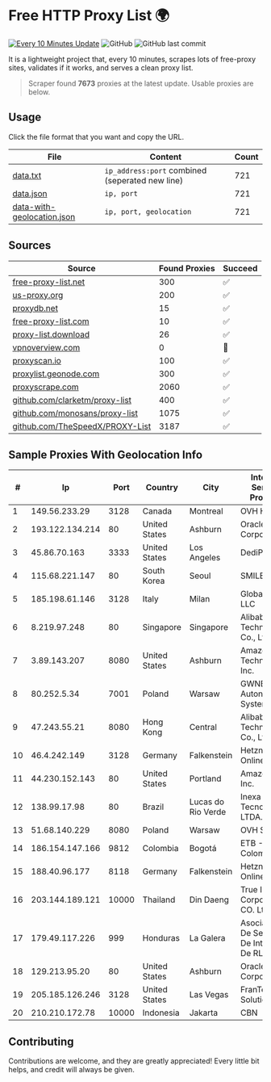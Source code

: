
# Free HTTP Proxy List 🌍

[![Every 10 Minutes Update](https://github.com/mertguvencli/http-proxy-list/actions/workflows/main.yml/badge.svg?branch=main)](https://github.com/mertguvencli/http-proxy-list/actions/workflows/main.yml)
![GitHub](https://img.shields.io/github/license/mertguvencli/http-proxy-list)
![GitHub last commit](https://img.shields.io/github/last-commit/mertguvencli/http-proxy-list)

It is a lightweight project that, every 10 minutes, scrapes lots of free-proxy sites, validates if it works, and serves a clean proxy list.


> Scraper found **7673** proxies at the latest update. Usable proxies are below.

## Usage

Click the file format that you want and copy the URL.


|File|Content|Count|
|----|-------|-----|
|[data.txt](https://raw.githubusercontent.com/mertguvencli/http-proxy-list/main/proxy-list/data.txt)|`ip_address:port` combined (seperated new line)|721|
|[data.json](https://raw.githubusercontent.com/mertguvencli/http-proxy-list/main/proxy-list/data.json)|`ip, port`|721|
|[data-with-geolocation.json](https://raw.githubusercontent.com/mertguvencli/http-proxy-list/main/proxy-list/data-with-geolocation.json)|`ip, port, geolocation`|721|

## Sources

|Source|Found Proxies|Succeed|
|------|-------------|-------|
|[free-proxy-list.net](https://free-proxy-list.net)|300|✅|
|[us-proxy.org](https://www.us-proxy.org)|200|✅|
|[proxydb.net](http://proxydb.net)|15|✅|
|[free-proxy-list.com](https://free-proxy-list.com/?page=&port=&type%5B%5D=http&type%5B%5D=https&up_time=0&search=Search)|10|✅|
|[proxy-list.download](https://www.proxy-list.download/HTTP)|26|✅|
|[vpnoverview.com](https://vpnoverview.com/privacy/anonymous-browsing/free-proxy-servers)|0|🚫|
|[proxyscan.io](https://www.proxyscan.io)|100|✅|
|[proxylist.geonode.com](https://proxylist.geonode.com/api/proxy-list?limit=300&page=1&sort_by=lastChecked&sort_type=desc&protocols=http,https)|300|✅|
|[proxyscrape.com](https://api.proxyscrape.com/v2/?request=displayproxies&protocol=http&timeout=10000&country=all&ssl=all&anonymity=all)|2060|✅|
|[github.com/clarketm/proxy-list](https://raw.githubusercontent.com/clarketm/proxy-list/master/proxy-list-raw.txt)|400|✅|
|[github.com/monosans/proxy-list](https://raw.githubusercontent.com/monosans/proxy-list/main/proxies/http.txt)|1075|✅|
|[github.com/TheSpeedX/PROXY-List](https://raw.githubusercontent.com/TheSpeedX/PROXY-List/master/http.txt)|3187|✅|


## Sample Proxies With Geolocation Info

|#|Ip|Port|Country|City|Internet Service Provider|
|-|--|----|-------|----|-------------------------|
|1|149.56.233.29|3128|Canada|Montreal|OVH Hosting|
|2|193.122.134.214|80|United States|Ashburn|Oracle Corporation|
|3|45.86.70.163|3333|United States|Los Angeles|DediPath|
|4|115.68.221.147|80|South Korea|Seoul|SMILESERV|
|5|185.198.61.146|3128|Italy|Milan|Global Router LLC|
|6|8.219.97.248|80|Singapore|Singapore|Alibaba (US) Technology Co., Ltd.|
|7|3.89.143.207|8080|United States|Ashburn|Amazon Technologies Inc.|
|8|80.252.5.34|7001|Poland|Warsaw|GWNET Autonomus System|
|9|47.243.55.21|8080|Hong Kong|Central|Alibaba (US) Technology Co., Ltd.|
|10|46.4.242.149|3128|Germany|Falkenstein|Hetzner Online GmbH|
|11|44.230.152.143|80|United States|Portland|Amazon.com, Inc.|
|12|138.99.17.98|80|Brazil|Lucas do Rio Verde|Inexa Tecnologia LTDA.|
|13|51.68.140.229|8080|Poland|Warsaw|OVH SAS|
|14|186.154.147.166|9812|Colombia|Bogotá|ETB - Colombia|
|15|188.40.96.177|8118|Germany|Falkenstein|Hetzner Online GmbH|
|16|203.144.189.121|10000|Thailand|Din Daeng|True Internet Corporation CO. Ltd.|
|17|179.49.117.226|999|Honduras|La Galera|Asociacion De Servicio De Internet S. De RL|
|18|129.213.95.20|80|United States|Ashburn|Oracle Corporation|
|19|205.185.126.246|3128|United States|Las Vegas|FranTech Solutions|
|20|210.210.172.78|10000|Indonesia|Jakarta|CBN|



## Contributing

Contributions are welcome, and they are greatly appreciated! Every
little bit helps, and credit will always be given.

